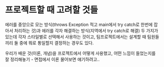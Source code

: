 # 프로젝트할 때 고려할 것들

에러를 중앙으로 모는 방식(throws Exception 적고 main에서 try catch로 한번에 잡아서 처리하는 것)과 
에러를 각자 해결하는 방식(지역에서 try catch로 해결) 두 가지가 있는데 각자 스타일별로 선택해서 사용하는 것이고, 
팀프로젝트에서는 설계할 때 팀원들끼리 둘 중에 뭐로 통일할지 결정하는 경우도 있다. 


우리가 배운 것(이론, 개념)을 프로젝트에서 어떻게 사용했고, 어떤 느낌이 들었는지를 잘 정리해놓기 - 면접에서 이론 물어보면 얘기하려고..
